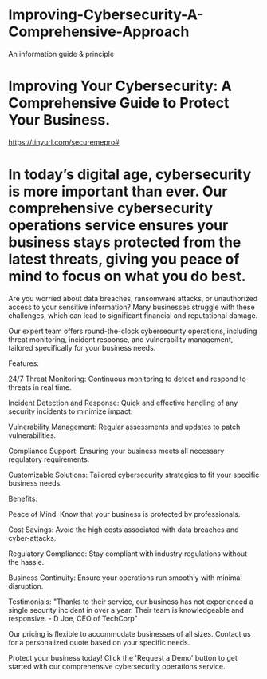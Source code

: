 # Improving-Cybersecurity-A-Comprehensive-Approach
An information guide &amp; principle
# Improving Your Cybersecurity: A Comprehensive Guide to Protect Your Business.
https://tinyurl.com/securemepro#
# In today’s digital age, cybersecurity is more important than ever. Our comprehensive cybersecurity operations service ensures your business stays protected from the latest threats, giving you peace of mind to focus on what you do best.

Are you worried about data breaches, ransomware attacks, or unauthorized access to your sensitive information? Many businesses struggle with these challenges, which can lead to significant financial and reputational damage.

Our expert team offers round-the-clock cybersecurity operations, including threat monitoring, incident response, and vulnerability management, tailored specifically for your business needs.

Features:





24/7 Threat Monitoring: Continuous monitoring to detect and respond to threats in real time.



Incident Detection and Response: Quick and effective handling of any security incidents to minimize impact.



Vulnerability Management: Regular assessments and updates to patch vulnerabilities.



Compliance Support: Ensuring your business meets all necessary regulatory requirements.



Customizable Solutions: Tailored cybersecurity strategies to fit your specific business needs.

Benefits:





Peace of Mind: Know that your business is protected by professionals.



Cost Savings: Avoid the high costs associated with data breaches and cyber-attacks.



Regulatory Compliance: Stay compliant with industry regulations without the hassle.



Business Continuity: Ensure your operations run smoothly with minimal disruption.

Testimonials: "Thanks to their service, our business has not experienced a single security incident in over a year. Their team is knowledgeable and responsive. - D Joe, CEO of TechCorp"

Our pricing is flexible to accommodate businesses of all sizes. Contact us for a personalized quote based on your specific needs.

Protect your business today! Click the 'Request a Demo' button to get started with our comprehensive cybersecurity operations service.

